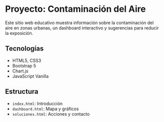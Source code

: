 # Proyecto: Contaminación del Aire

Este sitio web educativo muestra información sobre la contaminación del aire en zonas urbanas, un dashboard interactivo y sugerencias para reducir la exposición.

## Tecnologías

- HTML5, CSS3
- Bootstrap 5
- Chart.js
- JavaScript Vanilla

## Estructura

- `index.html`: Introducción
- `dashboard.html`: Mapa y gráficos
- `soluciones.html`: Acciones y contacto
